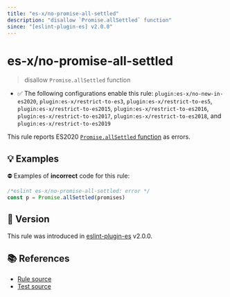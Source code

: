 ```yaml
---
title: "es-x/no-promise-all-settled"
description: "disallow `Promise.allSettled` function"
since: "[eslint-plugin-es] v2.0.0"
---
```


# es-x/no-promise-all-settled
> disallow `Promise.allSettled` function

- ✅ The following configurations enable this rule: `plugin:es-x/no-new-in-es2020`, `plugin:es-x/restrict-to-es3`, `plugin:es-x/restrict-to-es5`, `plugin:es-x/restrict-to-es2015`, `plugin:es-x/restrict-to-es2016`, `plugin:es-x/restrict-to-es2017`, `plugin:es-x/restrict-to-es2018`, and `plugin:es-x/restrict-to-es2019`

This rule reports ES2020 [`Promise.allSettled` function](https://github.com/tc39/proposal-promise-allSettled) as errors.

## 💡 Examples

⛔ Examples of **incorrect** code for this rule:

<eslint-playground type="bad">

```js
/*eslint es-x/no-promise-all-settled: error */
const p = Promise.allSettled(promises)
```

</eslint-playground>

## 🚀 Version

This rule was introduced in [eslint-plugin-es] v2.0.0.

[eslint-plugin-es]: https://github.com/mysticatea/eslint-plugin-es

## 📚 References

- [Rule source](https://github.com/ota-meshi/eslint-plugin-es-x/blob/master/lib/rules/no-promise-all-settled.js)
- [Test source](https://github.com/ota-meshi/eslint-plugin-es-x/blob/master/tests/lib/rules/no-promise-all-settled.js)
